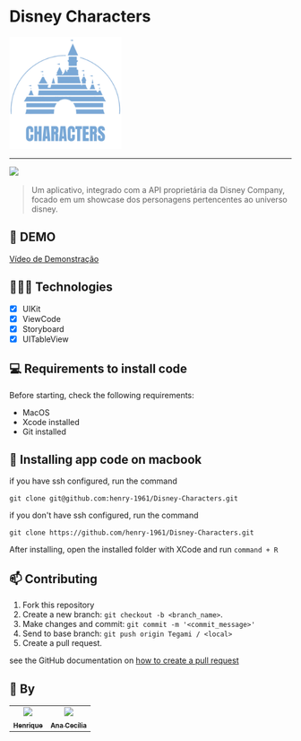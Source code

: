 # Disney Characters

<img width="200" src="./assets/logo.png">

<hr>

<img src="https://img.shields.io/badge/Swift-FA7343?style=for-the-badge&logo=swift&logoColor=white">

> Um aplicativo, integrado com a API proprietária da Disney Company, focado em um showcase dos personagens pertencentes ao universo disney.

## 🎥 DEMO
[Vídeo de Demonstração](https://www.youtube.com/watch?v=SVdNMvYFlwE)

## 👩🏾‍💻 Technologies
- [x] UIKit
- [x] ViewCode
- [x] Storyboard
- [x] UITableView

## 💻 Requirements to install code

Before starting, check the following requirements:
* MacOS
* Xcode installed
* Git installed

## 🚀 Installing app code on macbook

if you have ssh configured, run the command
```
git clone git@github.com:henry-1961/Disney-Characters.git
```
if you don't have ssh configured, run the command
```
git clone https://github.com/henry-1961/Disney-Characters.git
```

After installing, open the installed folder with XCode and run `command + R`

## 📫 Contributing
1. Fork this repository
2. Create a new branch: `git checkout -b <branch_name>`.
3. Make changes and commit: `git commit -m '<commit_message>'`
4. Send to base branch: `git push origin Tegami / <local>`
5. Create a pull request.

see the GitHub documentation on [how to create a pull request](https://help.github.com/en/github/collaborating-with-issues-and-pull-requests/creating-a-pull-request)

## 🤝 By

<table>
  <tr>
    <td align="center">
      <a href="https://github.com/henry-1961">
        <img src="https://avatars.githubusercontent.com/u/82218299?v=4" width="100px;"/><br>
        <sub>
          <b>Henrique</b>
        </sub>
      </a>
    </td>
    <td align="center">
      <a href="https://github.com/AnaCecilia2">
        <img src="https://avatars.githubusercontent.com/u/132697963?v=4" width="100px;"/><br>
        <sub>
          <b>Ana Cecília</b>
        </sub>
      </a>
    </td>
  </tr>
</table>
